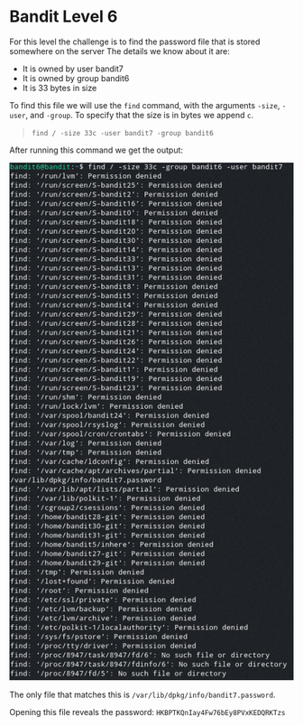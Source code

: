 # Bandit Level 6

For this level the challenge is to find the password file that is stored somewhere on the server
The details we know about it are:
* It is owned by user bandit7
* It is owned by group bandit6
* It is 33 bytes in size

To find this file we will use the `find` command, with the arguments `-size`, `-user`, and `-group`. To specify that the size is in bytes we append `c`.
> `find / -size 33c -user bandit7 -group bandit6`

After running this command we get the output:

![c21aea43.png](../src/c21aea43.png)

The only file that matches this is `/var/lib/dpkg/info/bandit7.password`.

Opening this file reveals the password: `HKBPTKQnIay4Fw76bEy8PVxKEDQRKTzs`
